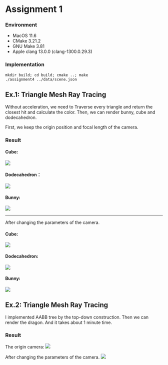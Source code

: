 Assignment 1
======================================

### Environment

- MacOS 11.6
- CMake 3.21.2
- GNU Make 3.81
- Apple clang 13.0.0 (clang-1300.0.29.3)

### Implementation

```
mkdir build; cd build; cmake ..; make
./assignment4 ../data/scene.json
```

Ex.1: Triangle Mesh Ray Tracing
-----------------

Without acceleration, we need to Traverse every triangle and return the closest hit and calculate the color.
Then, we can render bunny, cube and dodecahedron.

First, we keep the origin position and focal length of the camera.

### Result
#### Cube:
![](result/raytrace_1.png?raw=true)

#### Dodecahedron：
![](result/raytrace_2.png?raw=true)

#### Bunny:
![](result/raytrace_3.png?raw=true)

---
After changing the parameters of the camera.

#### Cube:
![](result/raytrace_4.png?raw=true)

#### Dodecahedron:
![](result/raytrace_5.png?raw=true)

#### Bunny:
![](result/raytrace_6.png?raw=true)

Ex.2: Triangle Mesh Ray Tracing
-----------------

I implemented AABB tree by the top-down construction. Then we can render the dragon. And it takes about 1 minute time.

### Result
The origin camera:
![](result/raytrace_7.png?raw=true)

After changing the parameters of the camera.
![](result/raytrace_8.png?raw=true)
